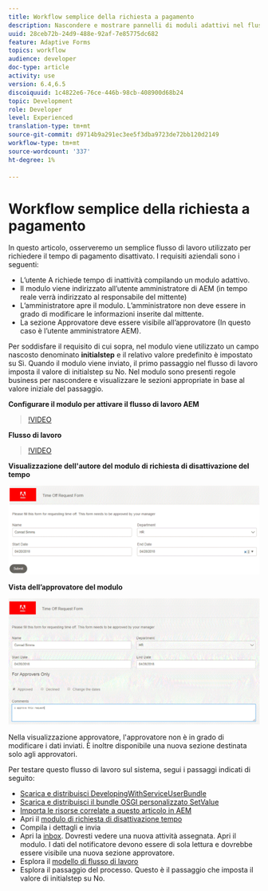 ```yaml
---
title: Workflow semplice della richiesta a pagamento
description: Nascondere e mostrare pannelli di moduli adattivi nel flusso di lavoro AEM
uuid: 28ceb72b-24d9-488e-92af-7e85775dc682
feature: Adaptive Forms
topics: workflow
audience: developer
doc-type: article
activity: use
version: 6.4,6.5
discoiquuid: 1c4822e6-76ce-446b-98cb-408900d68b24
topic: Development
role: Developer
level: Experienced
translation-type: tm+mt
source-git-commit: d9714b9a291ec3ee5f3dba9723de72bb120d2149
workflow-type: tm+mt
source-wordcount: '337'
ht-degree: 1%

---
```



# Workflow semplice della richiesta a pagamento

In questo articolo, osserveremo un semplice flusso di lavoro utilizzato per richiedere il tempo di pagamento disattivato. I requisiti aziendali sono i seguenti:

* L’utente A richiede tempo di inattività compilando un modulo adattivo.
* Il modulo viene indirizzato all’utente amministratore di AEM (in tempo reale verrà indirizzato al responsabile del mittente)
* L’amministratore apre il modulo. L’amministratore non deve essere in grado di modificare le informazioni inserite dal mittente.
* La sezione Approvatore deve essere visibile all’approvatore (In questo caso è l’utente amministratore AEM).

Per soddisfare il requisito di cui sopra, nel modulo viene utilizzato un campo nascosto denominato **initialstep** e il relativo valore predefinito è impostato su Sì. Quando il modulo viene inviato, il primo passaggio nel flusso di lavoro imposta il valore di initialstep su No. Nel modulo sono presenti regole business per nascondere e visualizzare le sezioni appropriate in base al valore iniziale del passaggio.

**Configurare il modulo per attivare il flusso di lavoro AEM**

>[!VIDEO](https://video.tv.adobe.com/v/28406?quality=9&learn=on)

**Flusso di lavoro**

>[!VIDEO](https://video.tv.adobe.com/v/28407?quality=9&learn=on)

**Visualizzazione dell&#39;autore del modulo di richiesta di disattivazione del tempo**

![initialstep](assets/initialstep.gif)

**Vista dell’approvatore del modulo**

![approvazione](assets/approversview.gif)

Nella visualizzazione approvatore, l&#39;approvatore non è in grado di modificare i dati inviati. È inoltre disponibile una nuova sezione destinata solo agli approvatori.

Per testare questo flusso di lavoro sul sistema, segui i passaggi indicati di seguito:
* [Scarica e distribuisci DevelopingWithServiceUserBundle](/help/forms/assets/common-osgi-bundles/DevelopingWithServiceUser.jar)
* [Scarica e distribuisci il bundle OSGI personalizzato SetValue](/help/forms/assets/common-osgi-bundles/SetValueApp.core-1.0-SNAPSHOT.jar)
* [Importa le risorse correlate a questo articolo in AEM](assets/helpxworkflow.zip)
* Apri il [modulo di richiesta di disattivazione tempo](http://localhost:4502/content/dam/formsanddocuments/helpx/timeoffrequestform/jcr:content?wcmmode=disabled)
* Compila i dettagli e invia
* Apri la [inbox](http://localhost:4502/mnt/overlay/cq/inbox/content/inbox.html). Dovresti vedere una nuova attività assegnata. Apri il modulo. I dati del notificatore devono essere di sola lettura e dovrebbe essere visibile una nuova sezione approvatore.
* Esplora il [modello di flusso di lavoro](http://localhost:4502/editor.html/conf/global/settings/workflow/models/helpxworkflow.html)
* Esplora il passaggio del processo. Questo è il passaggio che imposta il valore di initialstep su No.
